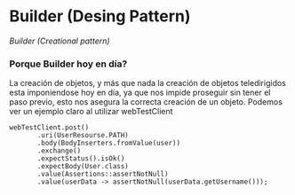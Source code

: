 # Builder (Desing Pattern)
*Builder (Creational pattern)*
### Porque Builder hoy en día?
La creación de objetos, y más que nada la creación de objetos teledirigidos esta imponiendose hoy en día, ya que nos impide proseguir sin tener el paso previo, esto nos asegura la correcta creación de un objeto. Podemos ver un ejemplo claro al utilizar webTestClient

    webTestClient.post()
           .uri(UserResourse.PATH)
           .body(BodyInserters.fromValue(user))
           .exchange()
           .expectStatus().isOk()
           .expectBody(User.class)
           .value(Assertions::assertNotNull)
           .value(userData -> assertNotNull(userData.getUsername()));

